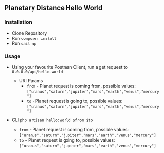 ## Planetary Distance Hello World

### Installation

- Clone Repository
- Run `composer install`
- Run `sail up`

### Usage

- Using your favourite Postman Client, run a get request to `0.0.0.0/api/hello-world`
  - URI Params
    - `from` - Planet request is coming from, possible values: `["uranus","saturn","jupiter","mars","earth","venus","mercury"]`
    - `to` - Planet request is going to, possible values: `["uranus","saturn","jupiter","mars","earth","venus","mercury"]`


- CLI `php artisan hello:world $from $to`
  - `from` - Planet request is coming from, possible values: `["uranus","saturn","jupiter","mars","earth","venus","mercury"]`
  - `to` - Planet request is going to, possible values: `["uranus","saturn","jupiter","mars","earth","venus","mercury"]`
